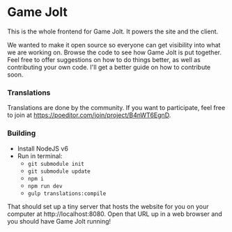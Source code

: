 # Game Jolt

This is the whole frontend for Game Jolt. It powers the site and the client.

We wanted to make it open source so everyone can get visibility into what we are working on. Browse the code to see how Game Jolt is put together. Feel free to offer suggestions on how to do things better, as well as contributing your own code. I'll get a better guide on how to contribute soon.

### Translations

Translations are done by the community. If you want to participate, feel free to join at https://poeditor.com/join/project/B4nWT6EgnD.

### Building

- Install NodeJS v6
- Run in terminal:
	- `git submodule init`
	- `git submodule update`
	- `npm i`
	- `npm run dev`
	- `gulp translations:compile`

That should set up a tiny server that hosts the website for you on your computer at http://localhost:8080. Open that URL up in a web browser and you should have Game Jolt running!
